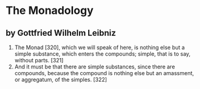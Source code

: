 # The Monadology
## by Gottfried Wilhelm Leibniz

1. The Monad [320], which we will speak of here, is nothing else but a simple substance, which enters the compounds; simple, that is to say, without parts. [321]
2. And it must be that there are simple substances, since there are compounds, because the compound is nothing else but an amassment, or aggregatum, of the simples. [322]
